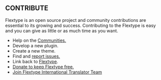 ## CONTRIBUTE
Flextype is an open source project and community contributions are essential to its growing and success. Contributing to the Flextype is easy and you can give as little or as much time as you want.

- Help on the [Communities.](https://flextype.org/community)
- Develop a new plugin.
- Create a new theme.
- Find and [report issues.](https://github.com/flextype/flextype/issues)
- Link back to [Flextype](https://flextype.org).
- [Donate to keep Flextype free.](https://flextype.org/sponsors)
- [Join Flextype International Translator Team](https://flextype.org/international-translator-team)
